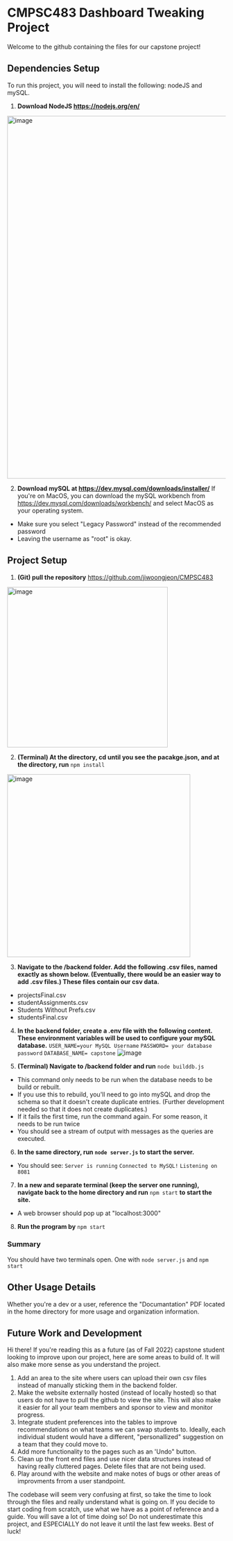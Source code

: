 # CMPSC483 Dashboard Tweaking Project
Welcome to the github containing the files for our capstone project! 

## Dependencies Setup
To run this project, you will need to install the following: nodeJS and mySQL. 

1. **Download NodeJS https://nodejs.org/en/**
<img width="837" alt="image" src="https://user-images.githubusercontent.com/77926643/194165977-77d5784f-f89a-4eee-be32-ab7f65c0429a.png">

2. **Download mySQL at https://dev.mysql.com/downloads/installer/**
If you're on MacOS, you can download the mySQL workbench from https://dev.mysql.com/downloads/workbench/ and select MacOS as your operating system. 
- Make sure you select "Legacy Password" instead of the recommended password
- Leaving the username as "root" is okay. 

## Project Setup

1. **(Git) pull the repository** https://github.com/jiwoongjeon/CMPSC483
<img width="370" alt="image" src="https://user-images.githubusercontent.com/77926643/194166082-51357446-e298-42b4-9aff-d055d1bf026e.png">

2. **(Terminal) At the directory, cd until you see the pacakge.json, and at the directory, run** `npm install`
<img width="422" alt="image" src="https://user-images.githubusercontent.com/77926643/194167178-540ef447-f4ad-4053-bd34-8c38d7524f96.png">

3. **Navigate to the /backend folder. Add the following .csv files, named exactly as shown below. (Eventually, there would be an easier way to add .csv files.) These files contain our csv data.** 
- projectsFinal.csv
- studentAssignments.csv
- Students Without Prefs.csv
- studentsFinal.csv

4. **In the backend folder, create a .env file with the following content. These environment variables will be used to configure your mySQL database.**
`USER_NAME=your MySQL Username` 
`PASSWORD= your database password`
`DATABASE_NAME= capstone`
![image](https://user-images.githubusercontent.com/74104735/206932011-4e141711-b11f-41bd-be42-d74df11a852b.png)

5. **(Terminal) Navigate to /backend folder and run** `node builddb.js` 
- This command only needs to be run when the database needs to be build or rebuilt. 
- If you use this to rebuild, you'll need to go into mySQL and drop the schema so that it doesn't create duplicate entries. (Further development needed so that it does not create duplicates.)
- If it fails the first time, run the command again. For some reason, it needs to be run twice
- You should see a stream of output with messages as the queries are executed.

6. **In the same directory, run `node server.js` to start the server.**
- You should see:
`Server is running`
`Connected to MySQL!`
`Listening on 8081 `

7. **In a new and separate terminal (keep the server one running), navigate back to the home directory and run** `npm start` **to start the site.** 
- A web browser should pop up at "localhost:3000"

8.  **Run the program by** `npm start`

### Summary
You should have two terminals open. One with `node server.js` and `npm start`

## Other Usage Details
Whether you're a dev or a user, reference the "Documantation" PDF located in the home directory for more usage and organization information.

## Future Work and Development
Hi there! If you're reading this as a future (as of Fall 2022) capstone student looking to improve upon our project, here are some areas to build of. It will also make more sense as you understand the project. 
1. Add an area to the site where users can upload their own csv files instead of manually sticking them in the backend folder. 
2. Make the website externally hosted (instead of locally hosted) so that users do not have to pull the github to view the site. This will also make it easier for all your team members and sponsor to view and monitor progress.
3. Integrate student preferences into the tables to improve recommendations on what teams we can swap students to. Ideally, each individual student would have a different, "personallized" suggestion on a team that they could move to. 
4. Add more functionality to the pages such as an 'Undo" button.
5.  Clean up the front end files and use nicer data structures instead of having really cluttered pages. Delete files that are not being used. 
6. Play around with the website and make notes of bugs or other areas of improvments frrom a user standpoint. 

The codebase will seem very confusing at first, so take the time to look through the files and really understand what is going on. If you decide to start coding from scratch, use what we have as a point of reference and a guide. You will save a lot of time doing so! Do not underestimate this project, and ESPECIALLY do not leave it until the last few weeks. Best of luck! 
